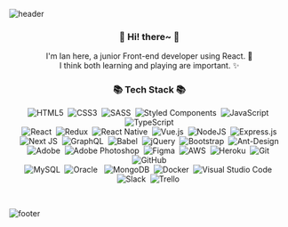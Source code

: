 ![header](https://capsule-render.vercel.app/api?type=waving&color=auto&height=300&section=header&text=ian's%20github&fontSize=90)
<h3 align="center"> 👋 Hi! there~ 👋 </h3>
<p align="center">
I'm Ian here, a junior Front-end developer using React. 🌱<br>
I think both learning and playing are important. ✨
</p>
<h3 align="center">📚 Tech Stack 📚</h3>
<p align="center">
  <img alt="HTML5" src="https://img.shields.io/badge/html5-%23E34F26.svg?style=for-the-badge&logo=html5&logoColor=white"/>&nbsp
  <img alt="CSS3" src="https://img.shields.io/badge/css3-%231572B6.svg?style=for-the-badge&logo=css3&logoColor=white"/>&nbsp
  <img alt="SASS" src="https://img.shields.io/badge/SASS-hotpink.svg?style=for-the-badge&logo=SASS&logoColor=white"/>&nbsp
  <img alt="Styled Components" src="https://img.shields.io/badge/styled--components-DB7093?style=for-the-badge&logo=styled-components&logoColor=white"/>&nbsp
  <img alt="JavaScript" src="https://img.shields.io/badge/javascript-%23323330.svg?style=for-the-badge&logo=javascript&logoColor=%23F7DF1E"/>&nbsp
  <img alt="TypeScript" src="https://img.shields.io/badge/typescript-%23007ACC.svg?style=for-the-badge&logo=typescript&logoColor=white"/>
  <br>
  <img alt="React" src="https://img.shields.io/badge/react-%2320232a.svg?style=for-the-badge&logo=react&logoColor=%2361DAFB"/>&nbsp
  <img alt="Redux" src="https://img.shields.io/badge/redux-%23593d88.svg?style=for-the-badge&logo=redux&logoColor=white"/>&nbsp
  <img alt="React Native" src="https://img.shields.io/badge/react_native-%2320232a.svg?style=for-the-badge&logo=react&logoColor=%2361DAFB"/>&nbsp
  <img alt="Vue.js" src="https://img.shields.io/badge/vuejs-%2335495e.svg?style=for-the-badge&logo=vue-dot-js&logoColor=%234FC08D"/>&nbsp
  <img alt="NodeJS" src="https://img.shields.io/badge/node.js-%2343853D.svg?style=for-the-badge&logo=node-dot-js&logoColor=white"/>&nbsp
  <img alt="Express.js" src="https://img.shields.io/badge/express.js-%23404d59.svg?style=for-the-badge&logo=express&logoColor=%2361DAFB"/>
  <br>
  <img alt="Next JS" src="https://img.shields.io/badge/nextjs-%23000000.svg?style=for-the-badge&logo=next.js&logoColor=white"/>&nbsp
  <img alt="GraphQL" src="https://img.shields.io/badge/-GraphQL-E10098?style=for-the-badge&logo=graphql"/>&nbsp
  <img alt="Babel" src="https://img.shields.io/badge/Babel-F9DC3e?style=for-the-badge&logo=babel&logoColor=black" />&nbsp
  <img alt="jQuery" src="https://img.shields.io/badge/jquery-%230769AD.svg?style=for-the-badge&logo=jquery&logoColor=white"/>&nbsp
  <img alt="Bootstrap" src="https://img.shields.io/badge/bootstrap-%23563D7C.svg?style=for-the-badge&logo=bootstrap&logoColor=white"/>&nbsp
  <img alt="Ant-Design" src="https://img.shields.io/badge/-AntDesign-%230170FE?style=for-the-badge&logo=ant-design&logoColor=white"/>
  <br>
  <img alt="Adobe" src="https://img.shields.io/badge/adobe-%23FF0000.svg?style=for-the-badge&logo=adobe&logoColor=white"/>&nbsp
  <img alt="Adobe Photoshop" src="https://img.shields.io/badge/adobephotoshop-%2331A8FF.svg?style=for-the-badge&logo=adobephotoshop&logoColor=white"/>&nbsp
  <img alt="Figma" src="https://img.shields.io/badge/figma-%23F24E1E.svg?style=for-the-badge&logo=figma&logoColor=white"/>&nbsp
  <img alt="AWS" src="https://img.shields.io/badge/AWS-%23FF9900.svg?style=for-the-badge&logo=amazon-aws&logoColor=white"/>&nbsp
  <img alt="Heroku" src="https://img.shields.io/badge/heroku-%23430098.svg?style=for-the-badge&logo=heroku&logoColor=white"/>&nbsp
  <img alt="Git" src="https://img.shields.io/badge/git-%23F05033.svg?style=for-the-badge&logo=git&logoColor=white"/>&nbsp
  <img alt="GitHub" src="https://img.shields.io/badge/github-%23121011.svg?style=for-the-badge&logo=github&logoColor=white"/>
  <br>
  <img alt="MySQL" src="https://img.shields.io/badge/mysql-%2300f.svg?style=for-the-badge&logo=mysql&logoColor=white"/>&nbsp
  <img alt="Oracle" src ="https://img.shields.io/badge/oracle-%23F00000.svg?style=for-the-badge&logo=oracle&logoColor=white" /> &nbsp
  <img alt="MongoDB" src ="https://img.shields.io/badge/MongoDB-%234ea94b.svg?style=for-the-badge&logo=mongodb&logoColor=white"/>&nbsp
  <img alt="Docker" src="https://img.shields.io/badge/docker-%230db7ed.svg?style=for-the-badge&logo=docker&logoColor=white"/>&nbsp
  <img alt="Visual Studio Code" src="https://img.shields.io/badge/VisualStudioCode-0078d7.svg?style=for-the-badge&logo=visual-studio-code&logoColor=white"/>&nbsp
  <img alt="Slack" src="https://img.shields.io/badge/Slack-4A154B?style=for-the-badge&logo=slack&logoColor=white" />&nbsp
  <img alt="Trello" src="https://img.shields.io/badge/Trello-%23026AA7.svg?style=for-the-badge&logo=Trello&logoColor=white"/>&nbsp
</p><br>

![footer](https://capsule-render.vercel.app/api?type=waving&color=auto&height=150&section=footer)
